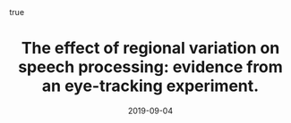 ---
abstract: 
address:
  city: London
  country: UK
  postcode: ""
  region: 
  street: 
all_day: true
authors: 
- admin
- Robert Lennon
- Bronwen G. Evans
date: "2019-09-04"
date_end: 
event: UK Language Variation and Change 12 (UKLVC12)
event_url: https://uklvc12.qmul.ac.uk
featured: false
image:
  caption: 
  focal_point: Right
location: QMUL and UCL
math: true
publishDate: "2019-09-04"
slides:
summary:
tags: [speech, eyetracking, phonetics, sociophonetics]
title: "The effect of regional variation on speech processing: evidence from an eye-tracking experiment."
url_code: ""
url_pdf: ""
url_slides: ""
url_video: ""
---